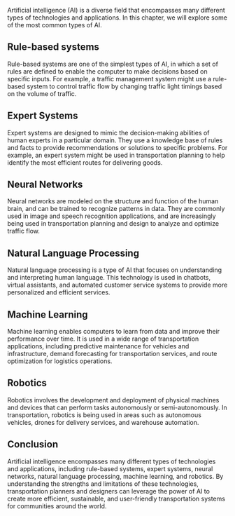 
Artificial intelligence (AI) is a diverse field that encompasses many different types of technologies and applications. In this chapter, we will explore some of the most common types of AI.

Rule-based systems
------------------

Rule-based systems are one of the simplest types of AI, in which a set of rules are defined to enable the computer to make decisions based on specific inputs. For example, a traffic management system might use a rule-based system to control traffic flow by changing traffic light timings based on the volume of traffic.

Expert Systems
--------------

Expert systems are designed to mimic the decision-making abilities of human experts in a particular domain. They use a knowledge base of rules and facts to provide recommendations or solutions to specific problems. For example, an expert system might be used in transportation planning to help identify the most efficient routes for delivering goods.

Neural Networks
---------------

Neural networks are modeled on the structure and function of the human brain, and can be trained to recognize patterns in data. They are commonly used in image and speech recognition applications, and are increasingly being used in transportation planning and design to analyze and optimize traffic flow.

Natural Language Processing
---------------------------

Natural language processing is a type of AI that focuses on understanding and interpreting human language. This technology is used in chatbots, virtual assistants, and automated customer service systems to provide more personalized and efficient services.

Machine Learning
----------------

Machine learning enables computers to learn from data and improve their performance over time. It is used in a wide range of transportation applications, including predictive maintenance for vehicles and infrastructure, demand forecasting for transportation services, and route optimization for logistics operations.

Robotics
--------

Robotics involves the development and deployment of physical machines and devices that can perform tasks autonomously or semi-autonomously. In transportation, robotics is being used in areas such as autonomous vehicles, drones for delivery services, and warehouse automation.

Conclusion
----------

Artificial intelligence encompasses many different types of technologies and applications, including rule-based systems, expert systems, neural networks, natural language processing, machine learning, and robotics. By understanding the strengths and limitations of these technologies, transportation planners and designers can leverage the power of AI to create more efficient, sustainable, and user-friendly transportation systems for communities around the world.
